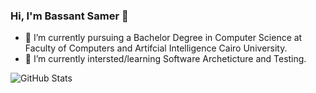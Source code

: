 ### Hi, I'm Bassant Samer 👋


- 🔭 I’m currently pursuing a Bachelor Degree in Computer Science at Faculty of Computers and Artifcial Intelligence Cairo University.
- 🌱 I’m currently intersted/learning Software Archeticture and Testing.

![GitHub Stats](https://github-readme-stats.vercel.app/api?username=bassantsamerr&theme=radical)

